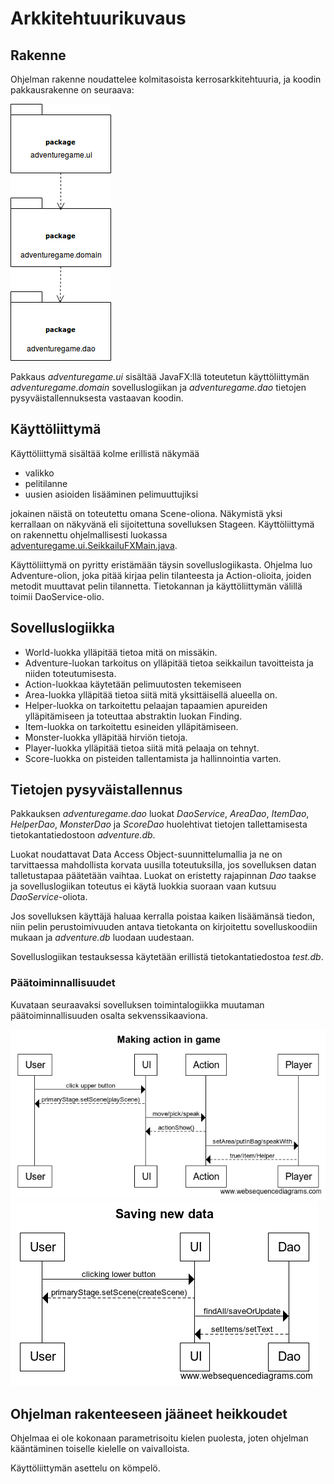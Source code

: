 # Arkkitehtuurikuvaus

## Rakenne


Ohjelman rakenne noudattelee kolmitasoista kerrosarkkitehtuuria, ja koodin pakkausrakenne on seuraava:

<img src="https://github.com/strajama/otm-harjoitustyo/blob/master/dokumentaatio/kuvat/rakenne.png">

Pakkaus _adventuregame.ui_ sisältää JavaFX:llä toteutetun käyttöliittymän _adventuregame.domain_ sovelluslogiikan ja _adventuregame.dao_ tietojen pysyväistallennuksesta vastaavan koodin.

## Käyttöliittymä

Käyttöliittymä sisältää kolme erillistä näkymää
- valikko
- pelitilanne
- uusien asioiden lisääminen pelimuuttujiksi


jokainen näistä on toteutettu omana Scene-oliona. Näkymistä yksi kerrallaan on näkyvänä eli sijoitettuna sovelluksen Stageen. Käyttöliittymä on rakennettu ohjelmallisesti luokassa [adventuregame.ui.SeikkailuFXMain.java](https://github.com/strajama/otm-harjoitustyo/blob/master/Seikkailupeli/src/main/java/adventuregame/ui/SeikkailuFXMain.java).

Käyttöliittymä on pyritty eristämään täysin sovelluslogiikasta. Ohjelma luo Adventure-olion, joka pitää kirjaa pelin tilanteesta ja Action-olioita, joiden metodit muuttavat pelin tilannetta. Tietokannan ja käyttöliittymän välillä toimii DaoService-olio.

## Sovelluslogiikka

* World-luokka ylläpitää tietoa mitä on missäkin.
* Adventure-luokan tarkoitus on ylläpitää tietoa seikkailun tavoitteista ja niiden toteutumisesta.
* Action-luokkaa käytetään pelimuutosten tekemiseen
* Area-luokka ylläpitää tietoa siitä mitä yksittäisellä alueella on.
* Helper-luokka on tarkoitettu pelaajan tapaamien apureiden ylläpitämiseen ja toteuttaa abstraktin luokan Finding.
* Item-luokka on tarkoitettu esineiden ylläpitämiseen.
* Monster-luokka ylläpitää hirviön tietoja.
* Player-luokka ylläpitää tietoa siitä mitä pelaaja on tehnyt.
* Score-luokka on pisteiden tallentamista ja hallinnointia varten.

## Tietojen pysyväistallennus

Pakkauksen _adventuregame.dao_ luokat _DaoService_, _AreaDao_, _ItemDao_, _HelperDao_, _MonsterDao_ ja _ScoreDao_ huolehtivat tietojen tallettamisesta tietokantatiedostoon _adventure.db_.

Luokat noudattavat Data Access Object-suunnittelumallia ja ne on tarvittaessa mahdollista korvata uusilla toteutuksilla, jos sovelluksen datan talletustapaa päätetään vaihtaa. Luokat on eristetty rajapinnan _Dao_ taakse ja sovelluslogiikan toteutus ei käytä luokkia suoraan vaan kutsuu _DaoService_-oliota.

Jos sovelluksen käyttäjä haluaa kerralla poistaa kaiken lisäämänsä tiedon, niin pelin perustoimivuuden antava tietokanta on kirjoitettu sovelluskoodiin mukaan ja _adventure.db_ luodaan uudestaan.

Sovelluslogiikan testauksessa käytetään erillistä tietokantatiedostoa _test.db_. 

### Päätoiminnallisuudet

Kuvataan seuraavaksi sovelluksen toimintalogiikka muutaman päätoiminnallisuuden osalta sekvenssikaaviona.

<img src="https://github.com/strajama/otm-harjoitustyo/blob/master/dokumentaatio/kuvat/Making%20action%20in%20game.png">
<img src="https://github.com/strajama/otm-harjoitustyo/blob/master/dokumentaatio/kuvat/Saving%20new%20data.png">

## Ohjelman rakenteeseen jääneet heikkoudet

Ohjelmaa ei ole kokonaan parametrisoitu kielen puolesta, joten ohjelman kääntäminen toiselle kielelle on vaivalloista.

Käyttöliittymän asettelu on kömpelö.
